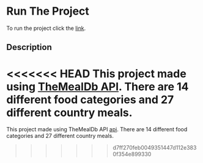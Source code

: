 # Run The Project

To run the project click the [link](https://receipeapphkuray.surge.sh).

## Description

<<<<<<< HEAD
This project made using [TheMealDb API](https://www.themealdb.com/api.php). There are 14 different food categories and 27 different country meals. 
=======
This project made using TheMealDb API [api](https://www.themealdb.com/api.php). There are 14 different food categories and 27 different country meals. 
>>>>>>> d7ff270feb0049351447d112e3830f354e899330
